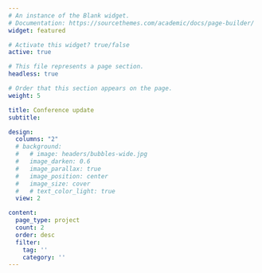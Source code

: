 ```yaml
---
# An instance of the Blank widget.
# Documentation: https://sourcethemes.com/academic/docs/page-builder/
widget: featured

# Activate this widget? true/false
active: true

# This file represents a page section.
headless: true

# Order that this section appears on the page.
weight: 5

title: Conference update
subtitle:

design:
  columns: "2"
  # background:
  #   # image: headers/bubbles-wide.jpg
  #   image_darken: 0.6
  #   image_parallax: true
  #   image_position: center
  #   image_size: cover
  #   # text_color_light: true
  view: 2

content:
  page_type: project
  count: 2
  order: desc
  filter:
    tag: ''
    category: ''
---
```

